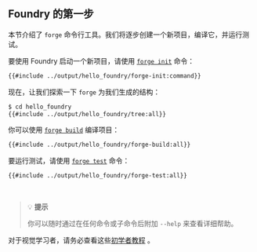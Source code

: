 ## Foundry 的第一步

本节介绍了 `forge` 命令行工具。我们将逐步创建一个新项目，编译它，并运行测试。

要使用 Foundry 启动一个新项目，请使用 [`forge init`](../reference/forge/forge-init.md) 命令：

```sh
{{#include ../output/hello_foundry/forge-init:command}}
```

现在，让我们探索一下 `forge` 为我们生成的结构：

```sh
$ cd hello_foundry
{{#include ../output/hello_foundry/tree:all}}
```

你可以使用 [`forge build`](../reference/forge/forge-build.md) 编译项目：

```sh
{{#include ../output/hello_foundry/forge-build:all}}
```

要运行测试，请使用 [`forge test`](../reference/forge/forge-test.md) 命令：

```sh
{{#include ../output/hello_foundry/forge-test:all}}
```

<br>

> 💡 **提示**
>
> 你可以随时通过在任何命令或子命令后附加 `--help` 来查看详细帮助。

对于视觉学习者，请务必查看这些[初学者教程](../tutorials/learn-foundry.md) 。